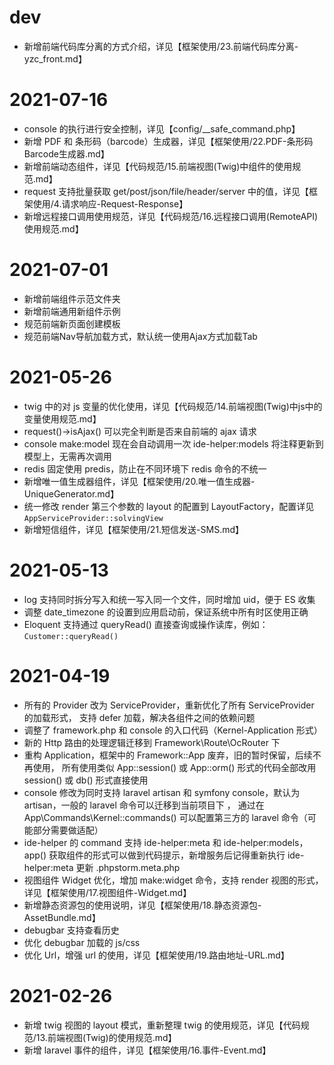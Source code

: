 # dev

- 新增前端代码库分离的方式介绍，详见【框架使用/23.前端代码库分离-yzc_front.md】

# 2021-07-16

- console 的执行进行安全控制，详见【config/__safe_command.php】
- 新增 PDF 和 条形码（barcode）生成器，详见【框架使用/22.PDF-条形码Barcode生成器.md】
- 新增前端动态组件，详见【代码规范/15.前端视图(Twig)中组件的使用规范.md】
- request 支持批量获取 get/post/json/file/header/server 中的值，详见【框架使用/4.请求响应-Request-Response】
- 新增远程接口调用使用规范，详见【代码规范/16.远程接口调用(RemoteAPI)使用规范.md】

# 2021-07-01
- 新增前端组件示范文件夹
- 新增前端通用新组件示例
- 规范前端新页面创建模板
- 规范前端Nav导航加载方式，默认统一使用Ajax方式加载Tab

# 2021-05-26

- twig 中的对 js 变量的优化使用，详见【代码规范/14.前端视图(Twig)中js中的变量使用规范.md】
- request()->isAjax() 可以完全判断是否来自前端的 ajax 请求
- console make:model 现在会自动调用一次 ide-helper:models 将注释更新到模型上，无需再次调用
- redis 固定使用 predis，防止在不同环境下 redis 命令的不统一
- 新增唯一值生成器组件，详见【框架使用/20.唯一值生成器-UniqueGenerator.md】
- 统一修改 render 第三个参数的 layout 的配置到 LayoutFactory，配置详见 `AppServiceProvider::solvingView`
- 新增短信组件，详见【框架使用/21.短信发送-SMS.md】

# 2021-05-13

- log 支持同时拆分写入和统一写入同一个文件，同时增加 uid，便于 ES 收集
- 调整 date_timezone 的设置到应用启动前，保证系统中所有时区使用正确
- Eloquent 支持通过 queryRead() 直接查询或操作读库，例如：`Customer::queryRead()`

# 2021-04-19

- 所有的 Provider 改为 ServiceProvider，重新优化了所有 ServiceProvider 的加载形式，
  支持 defer 加载，解决各组件之间的依赖问题
- 调整了 framework.php 和 console 的入口代码（Kernel-Application 形式）
- 新的 Http 路由的处理逻辑迁移到 Framework\Route\OcRouter 下
- 重构 Application，框架中的 Framework::App 废弃，旧的暂时保留，后续不再使用，
  所有使用类似 App::session() 或 App::orm() 形式的代码全部改用 session() 或 db() 形式直接使用
- console 修改为同时支持 laravel artisan 和 symfony console，默认为 artisan，一般的 laravel 命令可以迁移到当前项目下 ，
  通过在 App\Commands\Kernel::commands() 可以配置第三方的 laravel 命令（可能部分需要做适配）
- ide-helper 的 command 支持 ide-helper:meta 和 ide-helper:models，
  app() 获取组件的形式可以做到代码提示，新增服务后记得重新执行 ide-helper:meta 更新 .phpstorm.meta.php
- 视图组件 Widget 优化，增加 make:widget 命令，支持 render 视图的形式，详见【框架使用/17.视图组件-Widget.md】
- 新增静态资源包的使用说明，详见【框架使用/18.静态资源包-AssetBundle.md】
- debugbar 支持查看历史
- 优化 debugbar 加载的 js/css
- 优化 Url，增强 url 的使用，详见【框架使用/19.路由地址-URL.md】

# 2021-02-26

- 新增 twig 视图的 layout 模式，重新整理 twig 的使用规范，详见【代码规范/13.前端视图(Twig)的使用规范.md】
- 新增 laravel 事件的组件，详见【框架使用/16.事件-Event.md】
